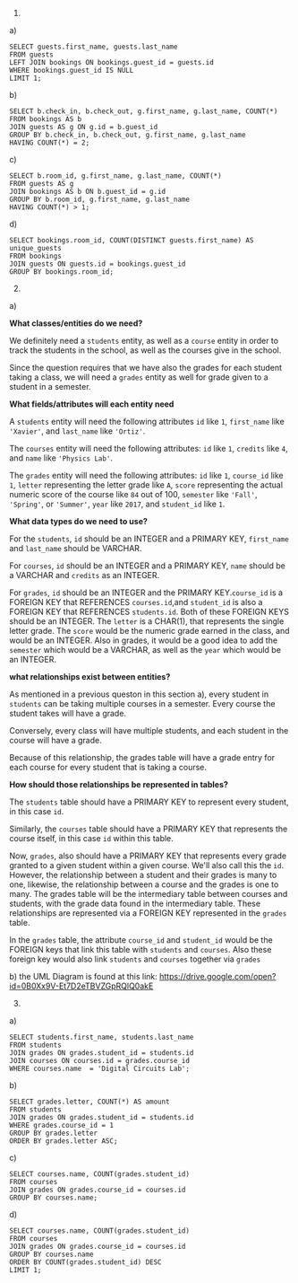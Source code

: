 1)

a)

```
SELECT guests.first_name, guests.last_name
FROM guests
LEFT JOIN bookings ON bookings.guest_id = guests.id
WHERE bookings.guest_id IS NULL
LIMIT 1;
```
b) 
```
SELECT b.check_in, b.check_out, g.first_name, g.last_name, COUNT(*)
FROM bookings AS b
JOIN guests AS g ON g.id = b.guest_id
GROUP BY b.check_in, b.check_out, g.first_name, g.last_name
HAVING COUNT(*) = 2;
```
c)
```
SELECT b.room_id, g.first_name, g.last_name, COUNT(*)
FROM guests AS g
JOIN bookings AS b ON b.guest_id = g.id
GROUP BY b.room_id, g.first_name, g.last_name
HAVING COUNT(*) > 1;
```

d)
```
SELECT bookings.room_id, COUNT(DISTINCT guests.first_name) AS unique_guests
FROM bookings 
JOIN guests ON guests.id = bookings.guest_id
GROUP BY bookings.room_id;
```
2)

a)

**What classes/entities do we need?**

We definitely need a `students` entity, as well as a `course` entity in order to track the students in the school, as well as the courses give in the school. 

Since the question requires that we have also the grades for each student taking a class, we will need a `grades` entity as well for grade given to a student in a semester.

**What fields/attributes will each entity need**

A `students` entity will need the following attributes `id` like `1`, `first_name` like `'Xavier'`, and `last_name` like `'Ortiz'`. 

The `courses` entity will need the following attributes: `id` like `1`, `credits` like `4`, and `name` like `'Physics Lab'`. 

The `grades` entity will need the following attributes: `id` like `1`, `course_id` like `1`, `letter` representing the letter grade like `A`, `score` representing the actual numeric score of the course like `84` out of 100, `semester` like `'Fall'`, `'Spring'`, or `'Summer'`, `year` like `2017`, and `student_id` like `1`.

**What data types do we need to use?**

For the `students`, `id` should be an INTEGER and a PRIMARY KEY, `first_name` and `last_name` should be VARCHAR.

For `courses`, `id` should be an INTEGER and a PRIMARY KEY, `name` should be a VARCHAR and `credits` as an INTEGER. 

For `grades`, `id` should be an INTEGER and the PRIMARY KEY.`course_id` is a FOREIGN KEY that REFERENCES `courses.id`,and `student_id` is also a FOREIGN KEY that REFERENCES `students.id`. Both of these FOREIGN KEYS should be an INTEGER. The `letter` is a CHAR(1), that represents the single letter grade. The `score` would be the numeric grade earned in the class, and would be an INTEGER. Also in grades, it would be a good idea to add the `semester` which would be a VARCHAR, as well as the `year` which would be an INTEGER. 

**what relationships exist between entities?**

As mentioned in a previous queston in this section a), every student in `students` can be taking multiple courses in a semester. Every course the student takes will have a grade.

Conversely, every class will have multiple students, and each student in the course will have a grade.

Because of this relationship, the grades table will have a grade entry for each course for every student that is taking a course.

**How should those relationships be represented in tables?**

The `students` table should have a PRIMARY KEY to represent every student, in this case `id`. 

Similarly, the `courses` table should have a PRIMARY KEY that represents the course itself, in this case `id` within this table. 

Now, `grades`, also should have a PRIMARY KEY that represents every grade granted to a given student within a given course. We'll also call this the `id`. However, the relationship between a student and their grades is many to one, likewise, the relationship between a course and the grades is one to many. The grades table will be the intermediary table between courses and students, with the grade data found in the intermediary table. These relationships are represented via a FOREIGN KEY represented in the `grades` table.

In the `grades` table, the attribute `course_id` and `student_id` would be the FOREIGN keys that link this table with `students` and `courses`. Also these foreign key would also link `students` and `courses` together via `grades`

b) the UML Diagram is found at this link: https://drive.google.com/open?id=0B0Xx9V-Et7D2eTBVZGpRQlQ0akE


3)

a)
```
SELECT students.first_name, students.last_name 
FROM students
JOIN grades ON grades.student_id = students.id
JOIN courses ON courses.id = grades.course_id
WHERE courses.name  = 'Digital Circuits Lab';
```
b)

```
SELECT grades.letter, COUNT(*) AS amount
FROM students
JOIN grades ON grades.student_id = students.id
WHERE grades.course_id = 1
GROUP BY grades.letter
ORDER BY grades.letter ASC;
```

c)

```
SELECT courses.name, COUNT(grades.student_id)
FROM courses
JOIN grades ON grades.course_id = courses.id
GROUP BY courses.name;
```

d) 

```
SELECT courses.name, COUNT(grades.student_id)
FROM courses
JOIN grades ON grades.course_id = courses.id
GROUP BY courses.name
ORDER BY COUNT(grades.student_id) DESC
LIMIT 1;
```

